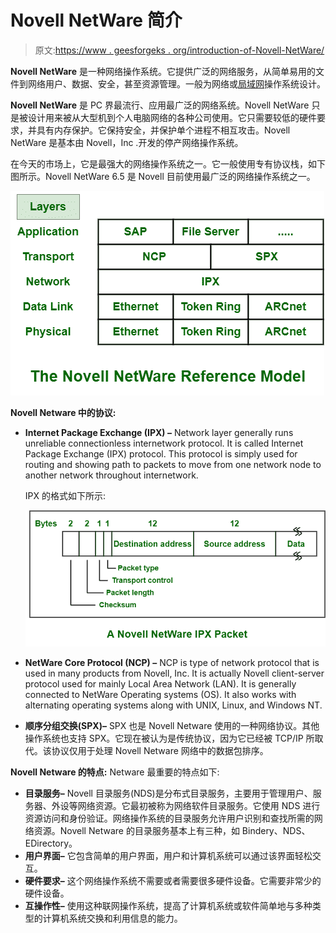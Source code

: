 # Novell NetWare 简介

> 原文:[https://www . geesforgeks . org/introduction-of-Novell-NetWare/](https://www.geeksforgeeks.org/introduction-of-novell-netware/)

**Novell NetWare** 是一种网络操作系统。它提供广泛的网络服务，从简单易用的文件到网络用户、数据、安全，甚至资源管理。一般为网络或[局域网](https://www.geeksforgeeks.org/types-of-area-networks-lan-man-and-wan/)操作系统设计。

**Novell NetWare** 是 PC 界最流行、应用最广泛的网络系统。Novell NetWare 只是被设计用来被从大型机到个人电脑网络的各种公司使用。它只需要较低的硬件要求，并具有内存保护。它保持安全，并保护单个进程不相互攻击。Novell NetWare 是基本由 Novell，Inc .开发的停产网络操作系统。

在今天的市场上，它是最强大的网络操作系统之一。它一般使用专有协议栈，如下图所示。Novell NetWare 6.5 是 Novell 目前使用最广泛的网络操作系统之一。

![](img/891431df993b4773b288ae135a2a7afb.png)

**Novell Netware 中的协议:**

*   **Internet Package Exchange (IPX) –**
    Network layer generally runs unreliable connectionless internetwork protocol. It is called Internet Package Exchange (IPX) protocol. This protocol is simply used for routing and showing path to packets to move from one network node to another network throughout internetwork.

    IPX 的格式如下所示:

    ![](img/5fc243a4dd43bbd6a5bfc87ac9b5b587.png)

*   **NetWare Core Protocol (NCP) –**
    NCP is type of network protocol that is used in many products from Novell, Inc. It is actually Novell client-server protocol used for mainly Local Area Network (LAN). It is generally connected to NetWare Operating systems (OS). It also works with alternating operating systems along with UNIX, Linux, and Windows NT.
*   **顺序分组交换(SPX)–**
    SPX 也是 Novell Netware 使用的一种网络协议。其他操作系统也支持 SPX。它现在被认为是传统协议，因为它已经被 TCP/IP 所取代。该协议仅用于处理 Novell Netware 网络中的数据包排序。

**Novell Netware 的特点:**
Netware 最重要的特点如下:

*   **目录服务–**
    Novell 目录服务(NDS)是分布式目录服务，主要用于管理用户、服务器、外设等网络资源。它最初被称为网络软件目录服务。它使用 NDS 进行资源访问和身份验证。网络操作系统的目录服务允许用户识别和查找所需的网络资源。Novell Netware 的目录服务基本上有三种，如 Bindery、NDS、EDirectory。
*   **用户界面–**
    它包含简单的用户界面，用户和计算机系统可以通过该界面轻松交互。
*   **硬件要求–**
    这个网络操作系统不需要或者需要很多硬件设备。它需要非常少的硬件设备。
*   **互操作性–**
    使用这种联网操作系统，提高了计算机系统或软件简单地与多种类型的计算机系统交换和利用信息的能力。